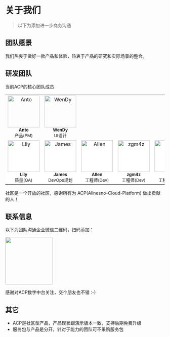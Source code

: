# 关于我们 

> 以下为添加进一步商务沟通

## 团队愿景

我们热衷于做好一款产品和体验，热衷于产品的研究和实际场景的整合。

## 研发团队

当前ACP的核心团队成员

<table class="contributor-table">
   <tbody> 
      <tr>
         <td align="center">
            <a href="https://github.com/alinesno-cloud">
               <img src="https://avatars.githubusercontent.com/u/9816972?v=4" width="100px;" alt="Anto" />
            </a>
            <br />
            <sub>
               <b>Anto</b>
            </sub>
            <br />
            <sub>产品(PM)</sub>
         </td>
         <td align="center">
            <a href="https://github.com/alinesno-cloud">
               <img src="https://avatars.githubusercontent.com/u/101002463?v=4" width="100px;" alt="WenDy" />
            </a>
            <br />
            <sub>
               <b>WenDy</b>
            </sub>
            <br />
            <sub>UI设计</sub>
         </td> 
      </tr> 
      <tr style="background-color:#fff"> 
         <td align="center">
            <a href="https://github.com/alinesno-cloud">
               <img src="https://avatars.githubusercontent.com/u/109861977?v=4" width="100px;" alt="Lily" />
            </a>
            <br />
            <sub>
               <b>Lily</b>
            </sub>
            <br />
            <sub>质量(QA)</sub>
         </td>
         <td align="center">
            <a href="https://github.com/alinesno-cloud">
               <img src="https://avatars.githubusercontent.com/u/105762826?v=4" width="100px;" alt="James" />
            </a>
            <br />
            <sub>
               <b>James</b>
            </sub>
            <br />
            <sub>DevOps规划</sub>
         </td>
         <td align="center">
            <a href="https://github.com/alinesno-cloud">
               <img src="https://avatars.githubusercontent.com/u/99624544?v=4" width="100px;" alt="Allen" />
            </a>
            <br />
            <sub>
               <b>Allen</b>
            </sub>
            <br />
            <sub>工程师(Dev)</sub>
         </td> 
         <td align="center">
            <a href="https://github.com/alinesno-cloud">
               <img src="https://avatars.githubusercontent.com/u/8686411?v=4" width="100px;" alt="zgm4z" />
            </a>
            <br />
            <sub>
               <b>zgm4z</b>
            </sub>
            <br />
            <sub>工程师(Dev)</sub>
         </td>
         <td align="center">
            <a href="https://github.com/alinesno-cloud">
               <img src="https://avatars.githubusercontent.com/u/99377133?v=4" width="100px;" alt="List" />
            </a>
            <br />
            <sub>
               <b>List</b>
            </sub>
            <br />
            <sub>工程师(Dev)</sub>
         </td>
      </tr>
   </tbody>
</table>
   
社区是一个开放的社区，感谢所有为 ACP(Alinesno-Cloud-Platform) 做出贡献的人！
 
<!--
<a href="https://github.com/alinesno-cloud/alinesno-cloud-platform-press/graphs/contributors">
  <img src="https://opencollective.com/vuepress/contributors.svg?width=890&button=false" />
</a>
-->
  
## 联系信息

以下为团队沟通企业微信二维码，扫码添加：

<img src="/prices/contact_me_qr.png" style="width:150px;border-radius:3px;" />

感谢对ACP数字中台关注，交个朋友也不错 :-)

## 其它

- ACP是社区型产品，产品现状跟演示版本一致，支持后期免费升级 
- 服务包与产品是分开，针对于能力的团队可不采购服务包

